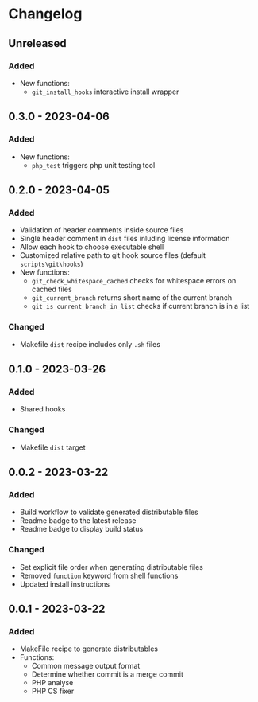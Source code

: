 # Changelog

## Unreleased
### Added
-   New functions:
    -   `git_install_hooks` interactive install wrapper

## 0.3.0 - 2023-04-06
### Added
-   New functions:
    -   `php_test` triggers php unit testing tool

## 0.2.0 - 2023-04-05
### Added
-   Validation of header comments inside source files
-   Single header comment in `dist` files inluding license information
-   Allow each hook to choose executable shell
-   Customized relative path to git hook source files (default `scripts\git\hooks`)
-   New functions:
    -   `git_check_whitespace_cached` checks for whitespace errors on cached files
    -   `git_current_branch` returns short name of the current branch
    -   `git_is_current_branch_in_list` checks if current branch is in a list

### Changed
-   Makefile `dist` recipe includes only  `.sh` files

## 0.1.0 - 2023-03-26
### Added
-   Shared hooks

### Changed
-   Makefile `dist` target

## 0.0.2 - 2023-03-22
### Added
-   Build workflow to validate generated distributable files
-   Readme badge to the latest release
-   Readme badge to display build status

### Changed
-   Set explicit file order when generating distributable files
-   Removed `function` keyword from shell functions
-   Updated install instructions

## 0.0.1 - 2023-03-22
### Added
-   MakeFile recipe to generate distributables
-   Functions:
    -   Common message output format
    -   Determine whether commit is a merge commit
    -   PHP analyse
    -   PHP CS fixer